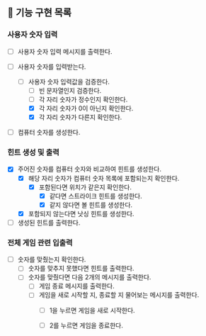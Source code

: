 ## 🚀 기능 구현 목록

### 사용자 숫자 입력

- [ ] 사용자 숫자 입력 메시지를 출력한다.

- [ ] 사용자 숫자를 입력받는다.
  - [ ] 사용자 숫자 입력값을 검증한다.
    - [ ] 빈 문자열인지 검증한다.
    - [ ] 각 자리 숫자가 정수인지 확인한다.
    - [x] 각 자리 숫자가 0이 아닌지 확인한다.
    - [x] 각 자리 숫자가 다른지 확인한다.

- [ ] 컴퓨터 숫자를 생성한다.

### 힌트 생성 및 출력

- [x] 주어진 숫자를 컴퓨터 숫자와 비교하여 힌트를 생성한다.
  - [x] 해당 자리 숫자가 컴퓨터 숫자 목록에 포함되는지 확인한다.
    - [x] 포함된다면 위치가 같은지 확인한다.
      - [x] 같다면 스트라이크 힌트를 생성한다.
      - [x] 같지 않다면 볼 힌트를 생성한다.
  - [x] 포함되지 않는다면 낫싱 힌트를 생성한다.

- [ ] 생성된 힌트를 출력한다.

### 전체 게임 관련 입출력

- [ ] 숫자를 맞췄는지 확인한다.
  - [ ] 숫자를 맞추지 못했다면 힌트를 출력한다.
  - [ ] 숫자를 맞췄다면 다음 2개의 메시지를 출력한다.
    - [ ] 게임 종료 메시지를 출력한다.
    - [ ] 게임을 새로 시작할 지, 종료할 지 물어보는 메시지를 출력한다.
      - [ ] 1을 누르면 게임을 새로 시작한다.
      - [ ] 2를 누르면 게임을 종료한다.

